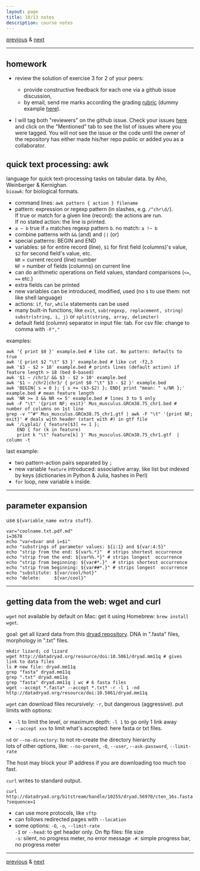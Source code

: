 ```yaml
---
layout: page
title: 10/13 notes
description: course notes
---
```

[previous](notes1011.html) & [next](notes1018.html)

---

## homework

- review the solution of exercise 3 for 2 of your peers:
  * provide constructive feedback for each one via a github issue discussion,
  * by email, send me marks according the grading [rubric](https://github.com/UWMadison-computingtools/coursedata/blob/master/rubric.md) (dummy example  [here](https://github.com/UWMadison-computingtools/coursedata/blob/master/marktemplate.csv)).

- I will tag both "reviewers" on the github issue.
  Check your issues [here](https://github.com/issues) and click on the
  "Mentioned" tab to see the list of issues where you were tagged.
  You will not see the issue or the code until the owner of the repository
  has either made his/her repo public or added you as a collaborator.

## quick text processing: awk

language for quick text-processing tasks on tabular data.
by Aho, Weinberger & Kernighan.  
`bioawk`: for biological formats.

- command lines: `awk pattern { action } filename`
- pattern: expression or regexp pattern (in slashes, e.g. `/^chr\d/`).  
  If true or match for a given line (record): the actions are run.  
  If no stated action: the line is printed.
- `a ~ b` true if `a` matches regexp pattern `b`. no match: `a !~ b`
- combine patterns with `&&` (and) and `||` (or)
- special patterns: BEGIN and END
- variables: `$0` for entire record (line),
  `$1` for first field (columns)'s value,
  `$2` for second field's value, etc.  
  `NR` = current record (line) number  
  `NF` = number of fields (columns) on current line
- can do arithmetic operations on field values, standard comparisons (`<=`, `==` etc.)
- extra fields can be printed
- new variables can be introduced, modified, used
  (no `$` to use them: not like shell language)
- actions: `if`, `for`, `while` statements can be used
- many built-in functions, like `exit`, `sub(regexp, replacement, string)`
  `substr(string, i, j)` or `split(string, array, delimiter)`
- default field (column) separator in input file: tab.
  For csv file: change to comma with `-F","`

examples:

```shell
awk '{ print $0 }' example.bed # like cat. No pattern: defaults to true
awk '{ print $2 "\t" $3 }' example.bed # like cut -f2,3
awk '$3 - $2 > 18' example.bed # prints lines (default action) if feature length > 18 (bed 0-based)
awk '$1 ~ /chr1/ && $3 - $2 > 10' example.bed
awk '$1 ~ /chr2|chr3/ { print $0 "\t" $3 - $2 }' example.bed
awk 'BEGIN{ s = 0 }; { s += ($3-$2) }; END{ print "mean: " s/NR };' example.bed # mean feature length
awk 'NR >= 3 && NR <= 5' example.bed # lines 3 to 5 only
awk -F "\t" '{print NF; exit}' Mus_musculus.GRCm38.75_chr1.bed # number of columns on 1st line
grep -v "^#" Mus_musculus.GRCm38.75_chr1.gtf | awk -F "\t" '{print NF; exit}' # deals with header (start with #) in gtf file
awk '/Lypla1/ { feature[$3] += 1 };
    END { for (k in feature)
    print k "\t" feature[k] }' Mus_musculus.GRCm38.75_chr1.gtf  | column -t
```

last example:

- two pattern-action pairs separated by `;`
- new variable `feature` introduced: associative array.
  like list but indexed by keys (dictionaries in Python & Julia, hashes in Perl)
- `for` loop, new variable `k` inside.

---

## parameter expansion

use `${variable_name extra stuff}`.

```shell
var="coolname.txt.pdf.md"
i=3678
echo "var=$var and i=$i"
echo "substrings of parameter values: ${i:1} and ${var:4:5}"
echo "strip from the end: ${var%.*}"  # strips shortest occurrence
echo "strip from the end: ${var%%.*}" # strips longest  occurrence
echo "strip from beginning: ${var#*.}"  # strips shortest occurrence
echo "strip from beginning: ${var##*.}" # strips longest  occurrence
echo "substitute: ${var/cool/hot}"
echo "delete:     ${var/cool}"
```

---

## getting data from the web: wget and curl

`wget` not available by default on Mac: get it using Homebrew:
`brew install wget`.

goal: get all lizard data from this
[dryad repository](http://datadryad.org/resource/doi:10.5061/dryad.mm11q).
DNA in ".fasta" files, morphology in ".txt" files.


```shell
mkdir lizard; cd lizard
wget http://datadryad.org/resource/doi:10.5061/dryad.mm11q # gives link to data files
ls # new file: dryad.mm11q
grep "fasta" dryad.mm11q
grep ".txt" dryad.mm11q
grep "fasta" dryad.mm11q | wc # 6 fasta files
wget --accept *.fasta* --accept *.txt* -r -l 1 -nd http://datadryad.org/resource/doi:10.5061/dryad.mm11q
```

`wget` can download files recursively: `-r`, but dangerous (aggressive). put limits with options:

- `-l` to limit the level, or maximum depth: `-l 1` to go only 1 link away
- `--accept xxx` to limit what's accepted: here fasta or txt files.

`nd` or `--no-directory`: to not re-create the directory hierarchy  
lots of other options, like: `--no-parent`, `-O`, `--user`, `--ask-password`, `--limit-rate`

The host may block your IP address if you are downloading too much too fast.

`curl` writes to standard output.

`curl http://datadryad.org/bitstream/handle/10255/dryad.56970/cten_16s.fasta?sequence=1`

- can use more protocols, like `sftp`
- can follows redirected pages with `--location`
- some options: `-O`, `-o`, `--limit-rate`  
`-I` or `--head`: to get header only. On ftp files: file size  
`-s`: silent, no progress meter, no error message
`-#`: simple progress bar, no progress meter

---
[previous](notes1011.html) & [next](notes1018.html)
